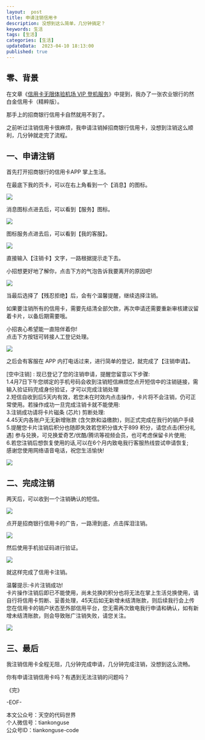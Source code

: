 ```yaml
---   
layout:  post  
title: 申请注销信用卡    
description: 没想到这么简单，几分钟搞定？          
keywords: 生活  
tags: [生活]    
categories: [生活]  
updateData:  2023-04-10 18:13:00  
published: true  
---  
```



## 零、背景  


在文章《[信用卡无限体验机场 VIP 登机服务](https://mp.weixin.qq.com/s/v8C3SvLYW9XWx3Cg0foXvQ)》中提到，我办了一张农业银行的然白金信用卡（精粹版）。  


那手上的招商银行信用卡自然就用不到了。  


之前听过注销信用卡很麻烦，我申请注销掉招商银行信用卡，没想到注销这么顺利，几分钟就走完了流程。  


## 一、申请注销  



首先打开招商银行的信用卡APP 掌上生活。  


在最底下我的页卡，可以在右上角看到一个【消息】的图标。  


![](https://res2023.tiankonguse.com/images/2023/04/10/001.png)


消息图标点进去后，可以看到【服务】图标。  


![](https://res2023.tiankonguse.com/images/2023/04/10/002.png)


图标服务点进去后，可以看到【我的客服】。  


![](https://res2023.tiankonguse.com/images/2023/04/10/003.png)


直接输入【注销卡】文字，一路根据提示走下去。  


小招想更好地了解你，点击下方的气泡告诉我要离开的原因吧!  


![](https://res2023.tiankonguse.com/images/2023/04/10/004.png)



当最后选择了【残忍拒绝】后，会有个温馨提醒，继续选择注销。  



如果要注销所有的信用卡，需要先结清全部欠款，再次申请还需要重新审核建议留着卡片，以备后期需要哦。  


小招衷心希望能一直陪伴着你!  
点击下方按钮可转接人工登记处理。  


![](https://res2023.tiankonguse.com/images/2023/04/10/005.png)


之后会有客服在 APP 内打电话过来，进行简单的登记，就完成了【注销申请】。  


[空中注销] : 现已登记了您的注销申请，提醒您留意以下步骤:   
1.4月7日下午您绑定的手机号码会收到注销短信麻烦您点开短信中的注销链接，需输入验证码完成身份验证，才可以完成注销处理   
2.短信自收到后5天内有效，若您未在时效内点击操作，卡片将不会注销，仍可正常使用。若操作成功一旦完成注销卡就不能使用:  
3.注销成功请将卡片磁条 (芯片) 剪断处理:   
4.45天内各账户无无新增账款 (含欠款和溢缴款)，则正式完成在我行的销户手续  
5.提醒您卡片注销后积分也随即失效若您积分值大于899 积分，请您点击(积分礼遇] 参与兑换，可兑换爱奇艺/优酷/腾讯等视频会员，也可考虑保留卡片使用;  
6.若您注销后想恢复使用的话,可以在6个月内致电我行客服热线尝试申请恢复;  
感谢您使用网络语音电话，祝您生活愉快!  


![](https://res2023.tiankonguse.com/images/2023/04/10/006.png)


## 二、完成注销  


两天后，可以收到一个注销确认的短信。  


![](https://res2023.tiankonguse.com/images/2023/04/10/007.png)


点开是招商银行信用卡的广告，一路滑到底，点击挥泪注销。  


![](https://res2023.tiankonguse.com/images/2023/04/10/008.png)


然后使用手机验证码进行验证。  


![](https://res2023.tiankonguse.com/images/2023/04/10/009.png)


就这样完成了信用卡注销。  


温馨提示:卡片注销成功!   
卡片操作注销后即已不能使用，尚未兑换的积分也将无法在掌上生活兑换使用，请自行将信用卡剪断、妥善处理，45天后如无新增未结清账款，则后续我行会上传您在信用卡的销户状态至外部信用平台，您无需再次致电我行申请和确认，如有新增未结清账款，则会导致账广注销失败，请您关注。  


![](https://res2023.tiankonguse.com/images/2023/04/10/010.png)


## 三、最后  


我注销信用卡全程无阻，几分钟完成申请，几分钟完成注销，没想到这么流畅。  


你有申请注销信用卡吗？有遇到无法注销的问题吗？  



《完》  


-EOF-  



本文公众号：天空的代码世界  
个人微信号：tiankonguse  
公众号ID：tiankonguse-code  
  

